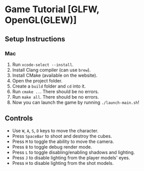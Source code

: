 # Game Tutorial [GLFW, OpenGL(GLEW)]

## Setup Instructions

### Mac

1. Run `xcode-select --install`.
2. Install Clang compiler (can use `brew`).
3. Install CMake (available on the website).
4. Open the project folder.
5. Create a `build` folder and `cd` into it.
6. Run `cmake ..`. There should be no errors.
7. Run `make all`. There should be no errors.
8. Now you can launch the game by running `./launch-main.sh`!

## Controls

* Use `W`, `A`, `S`, `D` keys to move the character.
* Press `SpaceBar` to shoot and destroy the cubes.
* Press `M` to toggle the ability to move the camera.
* Press `B` to toggle debug render mode.
* Press `L` to toggle disabling/enabling shadows and lighting.
* Press `J` to disable lighting from the player models' eyes.
* Press `H` to disable lighting from the shot models.